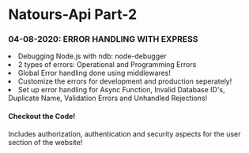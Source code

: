 # Natours-Api Part-2

### 04-08-2020: ERROR HANDLING WITH EXPRESS

<li> Debugging Node.js with ndb: node-debugger</li>
<li> 2 types of errors: Operational and Programming Errors</li>
<li> Global Error handling done using middlewares!</li>
<li> Customize the errors for development and production seperately!</li>
<li> Set up error handling for Async Function, Invalid Database ID's, Duplicate Name, Validation Errors and Unhandled Rejections!</li>

#### Checkout the Code!

Includes authorization, authentication and security aspects for the user section of the website!
